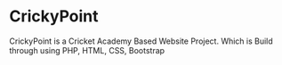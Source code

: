 # CrickyPoint
CrickyPoint is a Cricket Academy Based Website Project. Which is Build through using PHP, HTML, CSS, Bootstrap